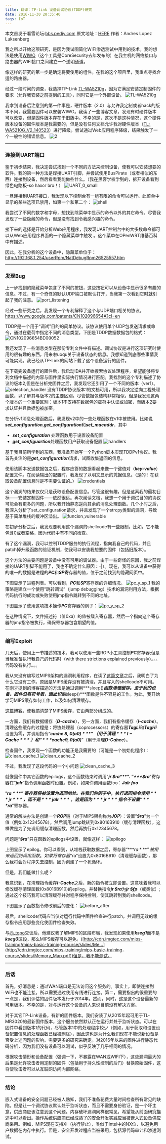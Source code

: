 ```yaml
---
title: 翻译：TP-link 设备调试协议(TDDP)研究
date: 2016-11-30 20:35:40
tags: IoT
---
```

本文首发于看雪论坛:[bbs.pediy.com](http://bbs.pediy.com/showthread.php?p=1455517#post1455517)
原文地址：[HERE](https://www.coresecurity.com/blog/story-about-tp-link-device-debug-protocol-tddp-research?utm_source=Twitter)    作者：Andres Lopez Luksenberg   

我之所以开始这项研究，是因为我试图简化WIFI渗透测试中用到的技术。我的想法是使用[WIWO](https://www.coresecurity.com/corelabs-research/open-source-tools/wiwo-wireless-workers)（这个工具是CoreSecurity去年发布的）在我主机的网络接口与路由器的WIFI接口之间建立一个透明通道。

像这样的研究的第一步是确定将要使用的组件。在我的这个项目里，我重点寻找合适的路由器。

经过一段时间的调查，我选择TP-Link [TL-WA5210g](http://www.tp-link.com/us/products/details/cat-5039_TL-WA5210G.html)，因为它满足安装定制固件的要求（允许我安装之前提到的工具），同时它是一个外部设备。
![TL-WA5210g](/sourcepictures/20161130/1.jpeg)

我拿到设备后注意到的第一件事是，硬件版本（2.0）与允许我定制或者hack的版本不同，我需要固件可以安装WIWO。我读了一些博客文章，发现有时硬件版本可以改变，但是固件版本存在于旧版中。不幸的是，这次不是这种情况，这个硬件版本设备的固件版本是我需要的，但是没有任何文档允许我对硬件版本（[TL-WA5210G_V2_140523](http://static.tp-link.com/resources/software/TL-WA5210G_V2_140523.zip)）进行降级。尝试通过Web应用程序降级，结果触发了一个一般性的错误信息。
![2](/sourcepictures/20161130/2.jpg)

---
### 连接到UART端口
鉴于初步结果，我决定尝试找到一个不同的方法来控制设备，使我可以安装想要的软件。我的第一种方法是焊接UART引脚，并尝试使用BusPirate（或者相似的东西）连接到设备，然后看看我能做些什么。（我在黑客学校学到的，拆开设备看到绿色电路板-so haxor bro！）
![UART_0_small](/sourcepictures/20161130/UART_0_small.jpg)

一旦连接到UART接口，我发现以下控制台有一组有限的命令可以运行。此菜单中显示的某些选项已禁用，如第一个和第二个：
![shell](/sourcepictures/20161130/shell.png)

我尝试了不同的数字和字母，想找到除菜单中显示的命令以外的其它命令。尽管我发现了一些隐藏的命令，但是没有找到令我感兴趣的命令。

接下来的选择是开始分析Web应用程序，我发现UART控制台中的大多数命令都可以从Web应用程序界面的一个隐藏菜单中触发 。这个菜单在OPenWRT维基百科中有描述。

因此，在我分析的这个设备中，隐藏菜单位于：
http://192.168.1.254/userRpm/NatDebugRpm26525557.htm


---
### 发现Bug
上一步找到的隐藏菜单包含了不同的按钮，这些按钮可以从设备中显示很多有趣的信息。不过，有一个奇怪的默认UDP端口被默认打开，当我第一次看到它时就引起了我的注意。
![port_listening](/sourcepictures/20161130/port_listening.png)

经过一些研究之后，我发现一个专利解释了这个与UDP端口相关的协议。
https://www.google.com/patents/CN102096654A?cl=en

TDDP是一个用于“调试”目的的简单协议。该协议使用单个UDP包发送请求或命令，通过在载荷中指定不同的消息类型。下图是TDDP数据数据包的格式：
![CN102096654BD00052](/sourcepictures/20161130/CN102096654BD00052.png)

我还发现了一些消息类型在那份专利文件中有描述。调试协议是进行这项研究时使用的很有趣的东西，用来啦uoqu关于设备状态的信息。我想知道到底哪些事情我可能实现。我已经从TP-Link的网站下载了这个设备运行的固件。

在下载完设备运行的固件后，我启动IDA并开始搜索协议处理程序，希望能够将专利文档中描述的内容与固件里实际执行情况进行匹配。我找到的这个专利描述了协议的版本2,但是在分析完固件之后，我发现它还引用了一个不同的版本（ver1）。
![selection_handler](/sourcepictures/20161130/selection_handler.png)
没有TDDP协议版本1的文档可用，所以我决定逆向工程处理函数，以了解其与版本2的主要区别。尽管数据包结构非常相似，但是我发现这两个版本的一个重要区别：版本1不支持在数据包的载荷中认证或加密，而版本2要求认证并且数据包被加密。

在分析v1消息处理函数后，我发现v2中的一些处理函数在v1中被使用。比如说***set_configuration***,***get_configuration***和***set_macaddr***，其中
+ ***set_configuration*** 处理函数用于设置设备配置
+ ***get_configuartion***处理函数用户获取设备配置
![handlers](/sourcepictures/20161130/handlers.png)

基于我目前所学到的东西，我准备开始写一个Python脚本实现TDDPv1协议。我首先关注的是***get_configuration***请求，试图收集返回的信息。

使用该脚本发送数据包之后，程序应答的数据看起来像一个键值对（***key-value***）配置文件。在阅读输出的配置时，我发现了以明文显示的凭据信息。（是的！在获取设备配置信息时是不需要认证的。）
![credentials](/sourcepictures/20161130/credentials.png)

这个漏洞的结果仅仅只是获取设备配置信息。尽管这很有趣，但是这离我的最初目标——安装定制固件——依然很远。再次阅读文档，我想一个用于调试目的的协议可能会有更多的问题，所以我开始静态逆向其余的消息处理函数。几个小时之后，我深入分析了set_configuration请求，并且发现了一个strcpy类型的漏洞，导致基于简单堆栈的缓冲区溢出。
![funcion_vulnerable](/sourcepictures/20161130/funcion_vulnerable.png)

在初步分析之后，我发现要利用这个漏洞的shellcode有一些限制，比如，它不能包含0或者空格，因为代码中有不同的检查。

有了这个漏洞，我可以控制TDDP服务的执行流程，指向我自己的代码，并且patch掉升级函数的验证机制，使我可以安装我想要的固件（包括旧版本）。

这个方法的主要问题是设备中没有可用的调试器。由于一些奇怪的原因，我之前焊接的UART引脚不能用了，我也不确定什么原因：-|）。现在，我可以从设备中获得的唯一的数据是进程的***PC***和***SP***寄存器的值，位于之前找到的隐藏网页中。

下图显示了进程列表。可以看到，***PC***和***SP***寄存器的详细情况。
![pc_y_sp_1](/sourcepictures/20161130/pc_y_sp_1.png)
我的策略是建立一个使用“跳转调试”（jump debugging）技术的漏洞利用方法，根据代码执行的成功或失败使用jmp指令跳转到不同的地址。

下图显示了使用这项技术操作***PC***寄存器的例子：
![pc_y_sp_2](/sourcepictures/20161130/pc_y_sp_2.png)

在这种情况下，文件描述符（值0xa）的值被载入寄存器，然后一个指向这个寄存器的jmp指令被执行，确保寄存器包含期望的值。


---
### 编写Exploit
几天后，使用上一节描述的技术，我可以使用一些ROP小工具控制***PC***寄存器;但是当我准备执行我自己的代码时（with there strictions explained previously）。。。代码没有执行。。。

我从来没有编写过MIPS架构的漏洞利用程序，在读了[这篇文章](http://www.devttys0.com/2012/10/exploiting-a-mips-stack-overflow/)之后，我明白了为什么它没有工作。原因是MIPS缓存没有被清理，并且写入的shellcode不可用。在刚才提到的博客描述的方法是通过调用***sleep()***函数清理缓存。至于我的设备，固件没有符号表，因此识别***sleep()***函数是件不容易的工作。为此，我开始学习MIPS缓存如何工作，以及如何清理缓存。

[这篇博客](http://cdn.imgtec.com/mips-training/mips-basic-training-course/slides/Caches.pdf)，使我搞清楚了MIPS缓存，它由两部分组成的。

一方面，我们有数据缓存（***D-cache***），另一方面，我们有指令缓存（***I-cache***）。清理这些缓存的过程是：将协处理器（coprocessors）的寄存器***TagLi***和***TagHi***设置为零，并调用指令“***cache 8, 0($a0)***”（用于清理***I-Cache***）和“***cache 9, 0($a0)***”（用于清理***D-Cahce***）。

检查固件，我发现一个函数的功能正是我需要的（可能是一个初始化程序）：
![clean_cache_1](/sourcepictures/20161130/clean_cache_1.png)
![clean_cache_2](/sourcepictures/20161130/clean_cache_2.png)


不过，我发现了这段代码的一个小问题
![clean_cache_3](/sourcepictures/20161130/clean_cache_3.png)


就像固件中其它函数的epilogs，这个函数结束时调用"***jr $ra***". "***$ra***"寄存器在“***jalr***”指令调用函数时设置。例如，如果你调用函数foo：***Jalr  foo***

“***$ra***”寄存器将被设置为返回地址。在我们的例子中，执行返回指令使用***jr***，而不是***jalr***，这是因为***jr***指令不设置“***$ra***”寄存器。

通常的解决办法是创建一个***ROP***链（对于MIPS架构称为***JOP***）：设置“***$ra***”为一个值（例如0x12345678），然后调用jump跳转到0x8016B910（缓存清理函数），这样做是为了先调用缓存清理函数，然后再执行0x12345678。

问题是“***$ra***”只在函数的epilogs中设置，就像这样：
![epilogo](/sourcepictures/20161130/epilogo.png)


上图显示了epilog。你可以看到，从堆栈获取数据之后，寄存器“***$ra***”被用来返回到调用函数。如果将寄存器“$ra”设置为0x8016B910（清理缓存函数），那么我将会对程序失去控制，因为创建了一个死循环。

但是，我们能做什么呢？

我意识到，在清理指令缓存***I-Cache***之后，新的指令被立即设置。这意味着我可以修改缓存清理函数(0x8016B910)的epilog，并替换指令***jr $ra***为***jr $fp***（或类似）;通过这个技巧我可以清理缓存并对程序保持控制，使其跳转到我的shellcode。

下图显示了函数指令修改前后的变化：
![before_after](/sourcepictures/20161130/before_after.png)

最后，shellcode代码应当仅对运行代码中固件检查进行patch，并调用无效的缓存指令应用那些变化使固件检查失效。

与[@_topo](https://twitter.com/_topo)交谈后，他建议我了解MIPS的区段布局，我发现如果使用***kseg1***而不是***kseg0***区段，那么MIPS缓存可以避免。([http://cdn.imgtec.com/mips-training/mips-basic-training-course/slides/Me...](http://cdn.imgtec.com/mips-training/mips-basic-training-course/slides/Memory_Map.pdf))但是，我不能测试。


---
### 后话
首先，好消息是：通过WAN端口是无法访问这个服务的。事实上，即使连接到WiFi也不能连接，所以需要通过使用有线进行连接。第二，需要指出的很重要的一点是，我们评估的固件版本发行于2014年。然而，同时，这是这个设备最新的可用版本。不幸的是，对与运行这个设备的人来说目前没有解决方案。

对于其它TP-Link设备，有新的固件版本。我们安装了从2015年起可用于TL-MR3020的最新固件版本，这个服务依然默认正在运行并处于监听状态。可以在固件中看到版本1的代码，尽管版本1中的处理程序较少（例如，用于获取和设置设备配置信息的处理函数已经被删除），因此这也是为什么我们现在不能说新设备是否受上述问题的影响。需要更多的研究来确定。对2016年以来的固件进行静态代码分析，因为我们没有设备可以测试，似乎反映了几乎相同的情况。

根据攻击情形和设备配置（强调一下，不暴露在WAN或WIFI下），这些漏洞最大的后果是允许攻击者用定制的固件（包括用于持久性控制的后门）替换原始固件，这将使攻击者可以从互联网访问内部网络。


---
### 结论
嵌入式设备的安全问题已经被人熟知，我们不准备花费大量时间检查所有常见的缺陷。但是让一个调试协议默认处于监听状态，而且不需要身份验证，是一个坏主意，供应商应该注意到这个问题。内存破坏漏洞同样很常见，希望能从前面研究描述中可以看出。操作系统供应商已经成熟了的安全开发实践应当被嵌入式设备供应商采用。例如，MIPS现在支持XI（执行禁止），类似于Intel中的NX位，以避免用户数据在内存中执行。但是，安全开发过程应当被采用，包括源代码审计和渗透测试。

